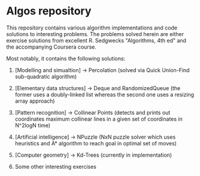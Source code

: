 Algos repository
=================

This repository contains various algorithm implementations and code solutions to interesting problems.
The problems solved herein are either exercise solutions from excellent R. Sedgwecks "Algorithms, 4th ed" 
and the accompanying Coursera course.

Most notably, it contains the following solutions:

1. [Modelling and simualtion] -> Percolation (solved via Quick Union-Find sub-quadratic algorithm)

2. [Elementary data structures] -> Deque and RandomizedQueue (the former uses a doubly-linked list whereas the second one uses a resizing array approach)
3. [Pattern recognition] ->  Collinear Points (detects and prints out coordinates maximum collinear lines in a given set of coordinates in N^2logN time)
4. [Artificial intelligence] -> NPuzzle (NxN puzzle solver which uses heuristics and A* algorithm to reach goal in optimal set of moves)
5. [Computer geometry] -> Kd-Trees (currently in implementation)
6. Some other interesting exercises